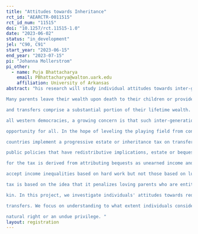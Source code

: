 ```yaml
---
title: "Attitudes towards Inheritance"
rct_id: "AEARCTR-0011515"
rct_id_num: "11515"
doi: "10.1257/rct.11515-1.0"
date: "2023-06-02"
status: "in_development"
jel: "C90, C91"
start_year: "2023-06-15"
end_year: "2023-07-15"
pi: "Johanna Mollerstrom"
pi_other:
  - name: Puja Bhattacharya
    email: PBhattacharya@walton.uark.edu
    affiliation: University of Arkansas
abstract: "his research will study individual attitudes towards inter-generational transfers such as parental gifts and bequests.
Many parents leave their wealth upon death to their children or provide gifts inter vivos. For the rich, such bequests
and transfers comprise a substantial portion of their lifetime wealth. With rising income inequality in almost
all western democracies, a growing concern is that such inter-generational transfer of wealth may hinder equal
opportunity for all. In the hope of leveling the playing field from consequences of such a birth lottery, many
countries implement a progressive estate or inheritance tax on transfers above a threshold. However, like most
public policies that have redistributive implications, estate or bequest taxation is a controversial subject. Support
for the tax is derived from attributing bequests as unearned income and is rooted in meritocratic principles that
accept income inequalities based on hard work but not those based on luck. On the other hand, opposition to the
tax is based on the idea that it penalizes loving parents who are entitled to leave their hard-earned earnings to their
kin. In this project, we investigate individuals' attitudes towards redistribution when considering inter-generational
transfers. We focus on understanding to what extent individuals consider inter-generational transfer of money a
natural right or an undue privilege. "
layout: registration
---
```


